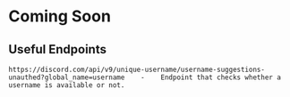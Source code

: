 # Coming Soon




Useful Endpoints
--- 
```
https://discord.com/api/v9/unique-username/username-suggestions-unauthed?global_name=username    -    Endpoint that checks whether a username is available or not.
```
